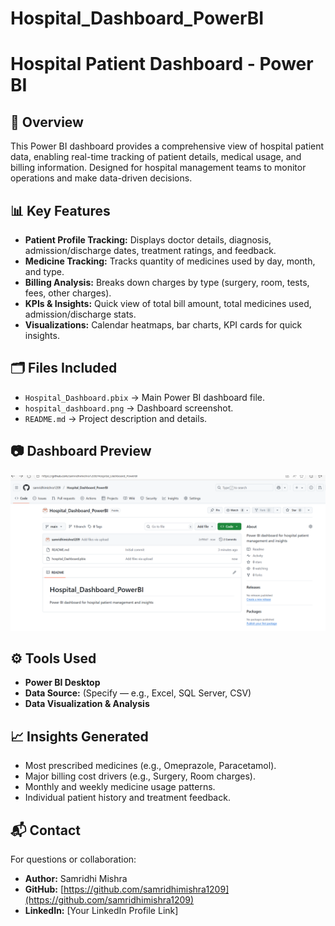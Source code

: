 # Hospital_Dashboard_PowerBI
# Hospital Patient Dashboard - Power BI

## 📌 Overview
This Power BI dashboard provides a comprehensive view of hospital patient data, enabling real-time tracking of patient details, medical usage, and billing information. Designed for hospital management teams to monitor operations and make data-driven decisions.

## 📊 Key Features
- **Patient Profile Tracking:** Displays doctor details, diagnosis, admission/discharge dates, treatment ratings, and feedback.
- **Medicine Tracking:** Tracks quantity of medicines used by day, month, and type.
- **Billing Analysis:** Breaks down charges by type (surgery, room, tests, fees, other charges).
- **KPIs & Insights:** Quick view of total bill amount, total medicines used, admission/discharge stats.
- **Visualizations:** Calendar heatmaps, bar charts, KPI cards for quick insights.

## 🗂 Files Included
- `Hospital_Dashboard.pbix` → Main Power BI dashboard file.
- `hospital_dashboard.png` → Dashboard screenshot.
- `README.md` → Project description and details.

## 📷 Dashboard Preview
![Hospital Dashboard Preview](hospital_dashboard.png)

## ⚙️ Tools Used
- **Power BI Desktop**
- **Data Source:** (Specify — e.g., Excel, SQL Server, CSV)
- **Data Visualization & Analysis**

## 📈 Insights Generated
- Most prescribed medicines (e.g., Omeprazole, Paracetamol).
- Major billing cost drivers (e.g., Surgery, Room charges).
- Monthly and weekly medicine usage patterns.
- Individual patient history and treatment feedback.

## 📬 Contact
For questions or collaboration:
- **Author:** Samridhi Mishra
- **GitHub:** [https://github.com/samridhimishra1209](https://github.com/samridhimishra1209)
- **LinkedIn:** [Your LinkedIn Profile Link]

